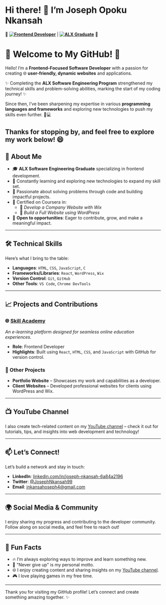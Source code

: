 # Hi there! 👋 I’m **Joseph Opoku Nkansah**

🚀 **[![Frontend Developer](https://img.shields.io/badge/-Frontend%20Developer-green)](https://github.com/Josephnkansah)** | **[![ALX Graduate](https://img.shields.io/badge/-ALX%20Software%20Engineering%20Graduate-blue)](https://github.com/Josephnkansah)** 🚀

# 🎉 **Welcome to My GitHub!** 🎉

Hello! I’m a **Frontend-Focused Software Developer** with a passion for creating 🌐 **user-friendly, dynamic websites** and applications.

✨ Completing the **ALX Software Engineering Program** strengthened my technical skills and problem-solving abilities, marking the start of my coding journey! ✨

Since then, I’ve been sharpening my expertise in various **programming languages and frameworks** and exploring new technologies to push my skills even further. 🚀💻 

Thanks for stopping by, and feel free to explore my work below! 😄
---

## 🌟 About Me
- 🎓 **ALX Software Engineering Graduate** specializing in frontend development.
- 🌱 Constantly learning and exploring new technologies to expand my skill set.
- 🚀 Passionate about solving problems through code and building impactful projects.
- 📜 Certified on Coursera in:
  - 📄 *Develop a Company Website with Wix*
  - 📄 *Build a Full Website using WordPress*
- 💼 **Open to opportunities**: Eager to contribute, grow, and make a meaningful impact.

---

## 🛠️ Technical Skills
Here’s what I bring to the table:
- **Languages**: `HTML`, `CSS`, `JavaScript`, `C`
- **Frameworks/Libraries**: `React`, `WordPress`, `Wix`
- **Version Control**: `Git`, `GitHub`
- **Other Tools**: `VS Code`, `Chrome DevTools`

---

## 📈 Projects and Contributions

### 🌐 [Skill Academy](https://skillacademy.netlify.app/)
*An e-learning platform designed for seamless online education experiences.*
- **Role**: Frontend Developer
- **Highlights**: Built using `React`, `HTML`, `CSS`, and `JavaScript` with GitHub for version control.

### 💼 Other Projects
- **Portfolio Website** – Showcases my work and capabilities as a developer.
- **Client Websites** – Developed professional websites for clients using WordPress and Wix.

---

## 📺 YouTube Channel
I also create tech-related content on my [YouTube channel](https://www.youtube.com/@Techonlinenk) – check it out for tutorials, tips, and insights into web development and technology!

---

## 📫 Let’s Connect!
Let’s build a network and stay in touch:
- **LinkedIn**: [linkedin.com/in/joseph-nkansah-6a84a2196](https://www.linkedin.com/in/joseph-nkansah-6a84a2196)
- **Twitter**: [@JosephNkansah99](https://twitter.com/JosephNkansah99)
- **Email**: [jnkansahoseph4@gmail.com](mailto:jnkansahoseph4@gmail.com)

---

## 🌍 Social Media & Community
I enjoy sharing my progress and contributing to the developer community. Follow along on social media, and feel free to reach out!

---

## 🌟 Fun Facts
- 🔥 I’m always exploring ways to improve and learn something new.
- 🎯 "Never give up" is my personal motto.
- 🌐 I enjoy creating content and sharing insights on my [YouTube channel](https://www.youtube.com/@Techonlinenk).
- 🎮 I love playing games in my free time.

---

Thank you for visiting my GitHub profile! Let’s connect and create something amazing together. ✨
